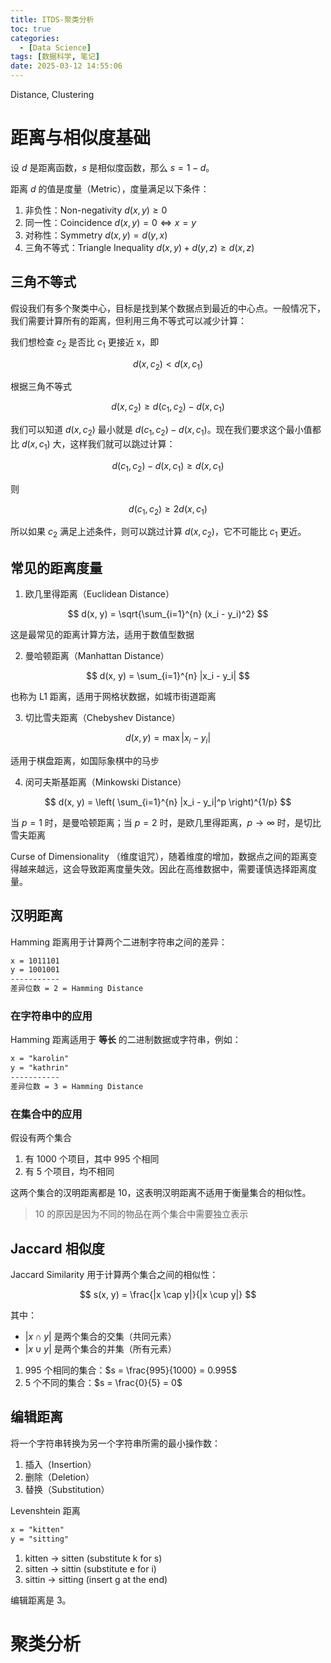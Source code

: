 ```yaml
---
title: ITDS-聚类分析
toc: true
categories:
  - [Data Science]
tags: [数据科学, 笔记]
date: 2025-03-12 14:55:06
---
```


Distance, Clustering

<!-- more -->

# 距离与相似度基础

设 $d$ 是距离函数，$s$ 是相似度函数，那么 $s = 1 - d$。

距离 $d$ 的值是度量（Metric），度量满足以下条件：

1. 非负性：Non-negativity $d(x, y) \geq 0$
2. 同一性：Coincidence $d(x, y) = 0 \iff x = y$
3. 对称性：Symmetry $d(x, y) = d(y, x)$
4. 三角不等式：Triangle Inequality $d(x, y) + d(y, z) \geq d(x, z)$

## 三角不等式

假设我们有多个聚类中心，目标是找到某个数据点到最近的中心点。一般情况下，我们需要计算所有的距离，但利用三角不等式可以减少计算：

我们想检查 $c_2$ 是否比 $c_1$ 更接近 x，即

$$
d(x, c_2) < d(x, c_1)
$$

根据三角不等式

$$
d(x, c_2) \geq d(c_1, c_2) - d(x, c_1)
$$

我们可以知道 $d(x, c_2)$ 最小就是 $d(c_1, c_2) - d(x, c_1)$。现在我们要求这个最小值都比 $d(x, c_1)$ 大，这样我们就可以跳过计算：

$$
d(c_1, c_2) - d(x, c_1) \geq d(x, c_1)
$$

则

$$
d(c_1, c_2) \geq 2d(x, c_1)
$$

所以如果 $c_2$ 满足上述条件，则可以跳过计算 $d(x, c_2)$，它不可能比 $c_1$ 更近。

## 常见的距离度量

1. 欧几里得距离（Euclidean Distance）

$$
d(x, y) = \sqrt{\sum_{i=1}^{n} (x_i - y_i)^2}
$$

这是最常见的距离计算方法，适用于数值型数据

2. 曼哈顿距离（Manhattan Distance）

$$
d(x, y) = \sum_{i=1}^{n} |x_i - y_i|
$$

也称为 L1 距离，适用于网格状数据，如城市街道距离

3. 切比雪夫距离（Chebyshev Distance）

$$
d(x, y) = \max |x_i - y_i|
$$

适用于棋盘距离，如国际象棋中的马步

4. 闵可夫斯基距离（Minkowski Distance）

$$
d(x, y) = \left( \sum_{i=1}^{n} |x_i - y_i|^p \right)^{1/p}
$$

当 $p = 1$ 时，是曼哈顿距离；当 $p = 2$ 时，是欧几里得距离，$p \to \infty$ 时，是切比雪夫距离

Curse of Dimensionality （维度诅咒），随着维度的增加，数据点之间的距离变得越来越远，这会导致距离度量失效。因此在高维数据中，需要谨慎选择距离度量。

## 汉明距离

Hamming 距离用于计算两个二进制字符串之间的差异：

```txt
x = 1011101
y = 1001001
-----------
差异位数 = 2 = Hamming Distance
```

### 在字符串中的应用

Hamming 距离适用于 **等长** 的二进制数据或字符串，例如：

```txt
x = "karolin"
y = "kathrin"
-----------
差异位数 = 3 = Hamming Distance
```

### 在集合中的应用

假设有两个集合

1. 有 1000 个项目，其中 995 个相同
2. 有 5 个项目，均不相同

这两个集合的汉明距离都是 10，这表明汉明距离不适用于衡量集合的相似性。

> 10 的原因是因为不同的物品在两个集合中需要独立表示

## Jaccard 相似度

Jaccard Similarity 用于计算两个集合之间的相似性：

$$
s(x, y) = \frac{|x \cap y|}{|x \cup y|}
$$

其中：

- $|x \cap y|$ 是两个集合的交集（共同元素）
- $|x \cup y|$ 是两个集合的并集（所有元素）

1. 995 个相同的集合：$s = \frac{995}{1000} = 0.995$
2. 5 个不同的集合：$s = \frac{0}{5} = 0$

## 编辑距离

将一个字符串转换为另一个字符串所需的最小操作数：

1. 插入（Insertion）
2. 删除（Deletion）
3. 替换（Substitution）

Levenshtein 距离

```txt
x = "kitten"
y = "sitting"
```

1. kitten -> sitten (substitute k for s)
2. sitten -> sittin (substitute e for i)
3. sittin -> sitting (insert g at the end)

编辑距离是 3。

# 聚类分析
